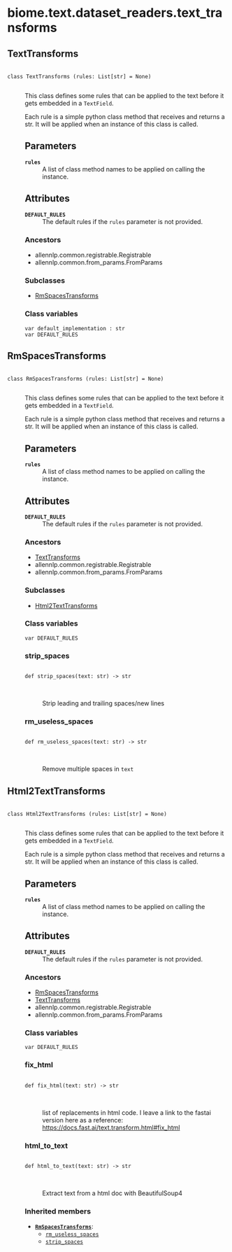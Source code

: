 # biome.text.dataset_readers.text_transforms <Badge text="Module"/>
<dl>
<h2 id="biome.text.dataset_readers.text_transforms.TextTransforms">TextTransforms <Badge text="Class"/></h2>
<dt>
<div class="language-python extra-class">
<pre class="language-python">
    <code>
<span class="token keyword">class</span> <span class="ident">TextTransforms</span> (rules: List[str] = None)</span>
    </code></pre></div>
</dt>
<dd>
<div class="desc"><p>This class defines some rules that can be applied to the text before it gets embedded in a <code>TextField</code>.</p>
<p>Each rule is a simple python class method that receives and returns a str.
It will be applied when an instance of this class is called.</p>
<h2 id="parameters">Parameters</h2>
<dl>
<dt><strong><code>rules</code></strong></dt>
<dd>A list of class method names to be applied on calling the instance.</dd>
</dl>
<h2 id="attributes">Attributes</h2>
<dl>
<dt><strong><code>DEFAULT_RULES</code></strong></dt>
<dd>The default rules if the <code>rules</code> parameter is not provided.</dd>
</dl></div>
<h3>Ancestors</h3>
<ul class="hlist">
<li>allennlp.common.registrable.Registrable</li>
<li>allennlp.common.from_params.FromParams</li>
</ul>
<h3>Subclasses</h3>
<ul class="hlist">
<li><a title="biome.text.dataset_readers.text_transforms.RmSpacesTransforms" href="#biome.text.dataset_readers.text_transforms.RmSpacesTransforms">RmSpacesTransforms</a></li>
</ul>
<h3>Class variables</h3>
<dl>
<dt id="biome.text.dataset_readers.text_transforms.TextTransforms.default_implementation"><code class="name">var <span class="ident">default_implementation</span> : str</code></dt>
<dd>
<div class="desc"></div>
</dd>
<dt id="biome.text.dataset_readers.text_transforms.TextTransforms.DEFAULT_RULES"><code class="name">var <span class="ident">DEFAULT_RULES</span></code></dt>
<dd>
<div class="desc"></div>
</dd>
</dl>
</dd>
<h2 id="biome.text.dataset_readers.text_transforms.RmSpacesTransforms">RmSpacesTransforms <Badge text="Class"/></h2>
<dt>
<div class="language-python extra-class">
<pre class="language-python">
    <code>
<span class="token keyword">class</span> <span class="ident">RmSpacesTransforms</span> (rules: List[str] = None)</span>
    </code></pre></div>
</dt>
<dd>
<div class="desc"><p>This class defines some rules that can be applied to the text before it gets embedded in a <code>TextField</code>.</p>
<p>Each rule is a simple python class method that receives and returns a str.
It will be applied when an instance of this class is called.</p>
<h2 id="parameters">Parameters</h2>
<dl>
<dt><strong><code>rules</code></strong></dt>
<dd>A list of class method names to be applied on calling the instance.</dd>
</dl>
<h2 id="attributes">Attributes</h2>
<dl>
<dt><strong><code>DEFAULT_RULES</code></strong></dt>
<dd>The default rules if the <code>rules</code> parameter is not provided.</dd>
</dl></div>
<h3>Ancestors</h3>
<ul class="hlist">
<li><a title="biome.text.dataset_readers.text_transforms.TextTransforms" href="#biome.text.dataset_readers.text_transforms.TextTransforms">TextTransforms</a></li>
<li>allennlp.common.registrable.Registrable</li>
<li>allennlp.common.from_params.FromParams</li>
</ul>
<h3>Subclasses</h3>
<ul class="hlist">
<li><a title="biome.text.dataset_readers.text_transforms.Html2TextTransforms" href="#biome.text.dataset_readers.text_transforms.Html2TextTransforms">Html2TextTransforms</a></li>
</ul>
<h3>Class variables</h3>
<dl>
<dt id="biome.text.dataset_readers.text_transforms.RmSpacesTransforms.DEFAULT_RULES"><code class="name">var <span class="ident">DEFAULT_RULES</span></code></dt>
<dd>
<div class="desc"></div>
</dd>
</dl>
<dl>
<h3 id="biome.text.dataset_readers.text_transforms.RmSpacesTransforms.strip_spaces">strip_spaces <Badge text="Static method"/></h3>
<dt>
<div class="language-python extra-class">
<pre class="language-python">
<code>
<span class="token keyword">def</span> <span class="ident">strip_spaces</span></span>(<span>text: str) -> str</span>
</code>
        </pre>
</div>
</dt>
<dd>
<div class="desc"><p>Strip leading and trailing spaces/new lines</p></div>
</dd>
<h3 id="biome.text.dataset_readers.text_transforms.RmSpacesTransforms.rm_useless_spaces">rm_useless_spaces <Badge text="Static method"/></h3>
<dt>
<div class="language-python extra-class">
<pre class="language-python">
<code>
<span class="token keyword">def</span> <span class="ident">rm_useless_spaces</span></span>(<span>text: str) -> str</span>
</code>
        </pre>
</div>
</dt>
<dd>
<div class="desc"><p>Remove multiple spaces in <code>text</code></p></div>
</dd>
</dl>
</dd>
<h2 id="biome.text.dataset_readers.text_transforms.Html2TextTransforms">Html2TextTransforms <Badge text="Class"/></h2>
<dt>
<div class="language-python extra-class">
<pre class="language-python">
    <code>
<span class="token keyword">class</span> <span class="ident">Html2TextTransforms</span> (rules: List[str] = None)</span>
    </code></pre></div>
</dt>
<dd>
<div class="desc"><p>This class defines some rules that can be applied to the text before it gets embedded in a <code>TextField</code>.</p>
<p>Each rule is a simple python class method that receives and returns a str.
It will be applied when an instance of this class is called.</p>
<h2 id="parameters">Parameters</h2>
<dl>
<dt><strong><code>rules</code></strong></dt>
<dd>A list of class method names to be applied on calling the instance.</dd>
</dl>
<h2 id="attributes">Attributes</h2>
<dl>
<dt><strong><code>DEFAULT_RULES</code></strong></dt>
<dd>The default rules if the <code>rules</code> parameter is not provided.</dd>
</dl></div>
<h3>Ancestors</h3>
<ul class="hlist">
<li><a title="biome.text.dataset_readers.text_transforms.RmSpacesTransforms" href="#biome.text.dataset_readers.text_transforms.RmSpacesTransforms">RmSpacesTransforms</a></li>
<li><a title="biome.text.dataset_readers.text_transforms.TextTransforms" href="#biome.text.dataset_readers.text_transforms.TextTransforms">TextTransforms</a></li>
<li>allennlp.common.registrable.Registrable</li>
<li>allennlp.common.from_params.FromParams</li>
</ul>
<h3>Class variables</h3>
<dl>
<dt id="biome.text.dataset_readers.text_transforms.Html2TextTransforms.DEFAULT_RULES"><code class="name">var <span class="ident">DEFAULT_RULES</span></code></dt>
<dd>
<div class="desc"></div>
</dd>
</dl>
<dl>
<h3 id="biome.text.dataset_readers.text_transforms.Html2TextTransforms.fix_html">fix_html <Badge text="Static method"/></h3>
<dt>
<div class="language-python extra-class">
<pre class="language-python">
<code>
<span class="token keyword">def</span> <span class="ident">fix_html</span></span>(<span>text: str) -> str</span>
</code>
        </pre>
</div>
</dt>
<dd>
<div class="desc"><p>list of replacements in html code.
I leave a link to the fastai version here as a reference:
<a href="https://docs.fast.ai/text.transform.html#fix_html">https://docs.fast.ai/text.transform.html#fix_html</a></p></div>
</dd>
<h3 id="biome.text.dataset_readers.text_transforms.Html2TextTransforms.html_to_text">html_to_text <Badge text="Static method"/></h3>
<dt>
<div class="language-python extra-class">
<pre class="language-python">
<code>
<span class="token keyword">def</span> <span class="ident">html_to_text</span></span>(<span>text: str) -> str</span>
</code>
        </pre>
</div>
</dt>
<dd>
<div class="desc"><p>Extract text from a html doc with BeautifulSoup4</p></div>
</dd>
</dl>
<h3>Inherited members</h3>
<ul class="hlist">
<li><code><b><a title="biome.text.dataset_readers.text_transforms.RmSpacesTransforms" href="#biome.text.dataset_readers.text_transforms.RmSpacesTransforms">RmSpacesTransforms</a></b></code>:
<ul class="hlist">
<li><code><a title="biome.text.dataset_readers.text_transforms.RmSpacesTransforms.rm_useless_spaces" href="#biome.text.dataset_readers.text_transforms.RmSpacesTransforms.rm_useless_spaces">rm_useless_spaces</a></code></li>
<li><code><a title="biome.text.dataset_readers.text_transforms.RmSpacesTransforms.strip_spaces" href="#biome.text.dataset_readers.text_transforms.RmSpacesTransforms.strip_spaces">strip_spaces</a></code></li>
</ul>
</li>
</ul>
</dd>
</dl>